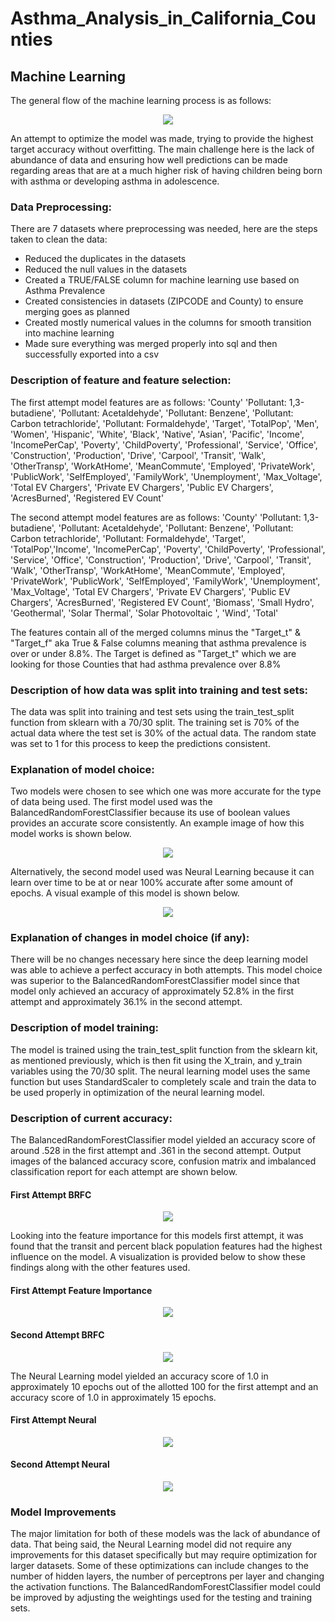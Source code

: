 # Asthma_Analysis_in_California_Counties
## Machine Learning

The general flow of the machine learning process is as follows:

<p align="center">
    <img src= "https://github.com/Bropell/Asthma_Analysis_in_California_Counties/blob/Andrew_Stein/Pictures/flowchart_MachineLearning.png"/>
</p>

An attempt to optimize the model was made, trying to provide the highest target accuracy without overfitting. The 
main challenge here is the lack of abundance of data and ensuring how well predictions can be made regarding areas 
that are at a much higher risk of having children being born with asthma or developing asthma in adolescence.

### Data Preprocessing:
There are 7 datasets where preprocessing was needed, here are the steps taken to clean the data:
- Reduced the duplicates in the datasets
- Reduced the null values in the datasets
- Created a TRUE/FALSE column for machine learning use based on Asthma Prevalence
- Created consistencies in datasets (ZIPCODE and County) to ensure merging goes as planned
- Created mostly numerical values in the columns for smooth transition into machine learning
- Made sure everything was merged properly into sql and then successfully exported into a csv 

### Description of feature and feature selection:
The first attempt model features are as follows: 'County' 'Pollutant: 1,3-butadiene', 'Pollutant: Acetaldehyde',
       'Pollutant: Benzene', 'Pollutant: Carbon tetrachloride',
       'Pollutant: Formaldehyde', 'Target', 'TotalPop', 'Men', 'Women',
       'Hispanic', 'White', 'Black', 'Native', 'Asian', 'Pacific', 'Income',
       'IncomePerCap', 'Poverty', 'ChildPoverty', 'Professional', 'Service',
       'Office', 'Construction', 'Production', 'Drive', 'Carpool', 'Transit',
       'Walk', 'OtherTransp', 'WorkAtHome', 'MeanCommute', 'Employed',
       'PrivateWork', 'PublicWork', 'SelfEmployed', 'FamilyWork',
       'Unemployment', 'Max_Voltage', 'Total EV Chargers',
       'Private EV Chargers', 'Public EV Chargers', 'AcresBurned',
       'Registered EV Count'<br>

The second attempt model features are as follows: 'County' 'Pollutant: 1,3-butadiene', 'Pollutant: Acetaldehyde',
       'Pollutant: Benzene', 'Pollutant: Carbon tetrachloride',
       'Pollutant: Formaldehyde', 'Target', 'TotalPop','Income',
       'IncomePerCap', 'Poverty', 'ChildPoverty', 'Professional', 'Service',
       'Office', 'Construction', 'Production', 'Drive', 'Carpool', 'Transit',
       'Walk', 'OtherTransp', 'WorkAtHome', 'MeanCommute', 'Employed',
       'PrivateWork', 'PublicWork', 'SelfEmployed', 'FamilyWork',
       'Unemployment', 'Max_Voltage', 'Total EV Chargers',
       'Private EV Chargers', 'Public EV Chargers', 'AcresBurned',
       'Registered EV Count', 'Biomass', 'Small Hydro', 'Geothermal',
       'Solar Thermal', 'Solar Photovoltaic ', 'Wind', 'Total'

The features contain all of the merged columns minus the "Target_t" & "Target_f" aka True & False columns meaning that asthma prevalence is over or under 8.8%.
The Target is defined as "Target_t" which we are looking for those Counties that had asthma prevalence over 8.8%

### Description of how data was split into training and test sets:
The data was split into training and test sets using the train_test_split function from sklearn with a 70/30 split. The training set is 70% of the actual data
where the test set is 30% of the actual data. The random state was set to 1 for this process to keep the predictions consistent.

### Explanation of model choice:
Two models were chosen to see which one was more accurate for the type of data being used. The first model used was the BalancedRandomForestClassifier because its 
use of boolean values provides an accurate score consistently. An example image of how this model works is shown below.

<p align="center">
    <img src= "https://github.com/Bropell/Asthma_Analysis_in_California_Counties/blob/main/Machine%20Learning/Pictures/basic%20tree%20sample.png"/>
</p>

Alternatively, the second model used was Neural Learning because it can learn over time to be at or
near 100% accurate after some amount of epochs. A visual example of this model is shown below.

<p align="center">
    <img src= "https://github.com/Bropell/Asthma_Analysis_in_California_Counties/blob/main/Machine%20Learning/Pictures/Deep%20Neural%20Network.png"/>
</p>

### Explanation of changes in model choice (if any):
There will be no changes necessary here since the deep learning model was able to achieve a perfect accuracy in both attempts. This model choice was 
superior to the BalancedRandomForestClassifier model since that model only achieved an accuracy of approximately 52.8% in the first attempt and 
approximately 36.1% in the second attempt. 

### Description of model training:
The model is trained using the train_test_split function from the sklearn kit, as mentioned previously, which is then fit using 
the X_train, and y_train variables using the 70/30 split. The neural learning model uses the same function but uses StandardScaler to 
completely scale and train the data to be used properly in optimization of the neural learning model.

### Description of current accuracy:
The BalancedRandomForestClassifier model yielded an accuracy score of around .528 in the first attempt and .361 in the second attempt. 
Output images of the balanced accuracy score, confusion matrix and imbalanced classification report for each attempt are shown below.

<h4 align="left">First Attempt BRFC</h4>
<p align="center">
    <img src= "https://github.com/Bropell/Asthma_Analysis_in_California_Counties/blob/Andrew_Stein/Pictures/bfrc.png"/>
</p>

Looking into the feature importance for this models first attempt, it was found that the transit and percent black population features
had the highest influence on the model. A visualization is provided below to show these findings along with the other features used.
 
<h4 align="left">First Attempt Feature Importance</h4>
<p align="center">
    <img src= "https://github.com/Bropell/Asthma_Analysis_in_California_Counties/blob/main/Machine%20Learning/Pictures/feature_importances_brfc.png"/>
</p>

<h4 align="left">Second Attempt BRFC</h4>
<p align="center">
    <img src= "https://github.com/Bropell/Asthma_Analysis_in_California_Counties/blob/main/Machine%20Learning/Pictures/bfrc_REDO.png"/>
</p>

The Neural Learning model yielded an accuracy score of 1.0 in approximately 10 epochs out of the allotted 100 for the first attempt and 
an accuracy score of 1.0 in approximately 15 epochs. 

<h4 align="left">First Attempt Neural</h4>
<p align="center">
    <img src= "https://github.com/Bropell/Asthma_Analysis_in_California_Counties/blob/Andrew_Stein/Pictures/neural.png"/>
</p>

<h4 align="left">Second Attempt Neural</h4>
<p align="center">
    <img src= "https://github.com/Bropell/Asthma_Analysis_in_California_Counties/blob/main/Machine%20Learning/Pictures/nueral_REDO.png"/>
</p>

### Model Improvements
The major limitation for both of these models was the lack of abundance of data. That being said, the Neural Learning model did not require
any improvements for this dataset specifically but may require optimization for larger datasets. Some of these optimizations can include changes
to the number of hidden layers, the number of perceptrons per layer and changing the activation functions. The BalancedRandomForestClassifier 
model could be improved by adjusting the weightings used for the testing and training sets. 